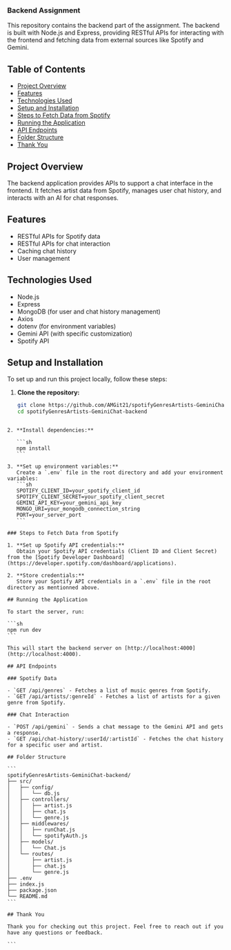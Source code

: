 ### Backend Assignment

This repository contains the backend part of the assignment.
The backend is built with Node.js and Express, providing RESTful APIs for interacting with the frontend and fetching data from external sources like Spotify and Gemini.

## Table of Contents

- [Project Overview](#project-overview)
- [Features](#features)
- [Technologies Used](#technologies-used)
- [Setup and Installation](#setup-and-installation)
- [Steps to Fetch Data from Spotify](#steps-to-fetch-data-from-spotify)
- [Running the Application](#running-the-application)
- [API Endpoints](#api-endpoints)
- [Folder Structure](#folder-structure)
- [Thank You](#thank-you)

## Project Overview

The backend application provides APIs to support a chat interface in the frontend.
It fetches artist data from Spotify, manages user chat history, and interacts with an AI for chat responses.

## Features

- RESTful APIs for Spotify data
- RESTful APIs for chat interaction
- Caching chat history
- User management

## Technologies Used

- Node.js
- Express
- MongoDB (for user and chat history management)
- Axios
- dotenv (for environment variables)
- Gemini API (with specific customization)
- Spotify API

## Setup and Installation

To set up and run this project locally, follow these steps:

1. **Clone the repository:**
   ```sh
   git clone https://github.com/AMGit21/spotifyGenresArtists-GeminiChat-backend.git
   cd spotifyGenresArtists-GeminiChat-backend
   ```
````

2. **Install dependencies:**

   ```sh
   npm install
   ```

3. **Set up environment variables:**
   Create a `.env` file in the root directory and add your environment variables:
   ```sh
   SPOTIFY_CLIENT_ID=your_spotify_client_id
   SPOTIFY_CLIENT_SECRET=your_spotify_client_secret
   GEMINI_API_KEY=your_gemini_api_key
   MONGO_URI=your_mongodb_connection_string
   PORT=your_server_port
   ```

### Steps to Fetch Data from Spotify

1. **Set up Spotify API credentials:**
   Obtain your Spotify API credentials (Client ID and Client Secret) from the [Spotify Developer Dashboard](https://developer.spotify.com/dashboard/applications).

2. **Store credentials:**
   Store your Spotify API credentials in a `.env` file in the root directory as mentionned above.

## Running the Application

To start the server, run:

```sh
npm run dev
```

This will start the backend server on [http://localhost:4000](http://localhost:4000).

## API Endpoints

### Spotify Data

- `GET /api/genres` - Fetches a list of music genres from Spotify.
- `GET /api/artists/:genreId` - Fetches a list of artists for a given genre from Spotify.

### Chat Interaction

- `POST /api/gemini` - Sends a chat message to the Gemini API and gets a response.
- `GET /api/chat-history/:userId/:artistId` - Fetches the chat history for a specific user and artist.

## Folder Structure

```
spotifyGenresArtists-GeminiChat-backend/
├── src/
│   ├── config/
│   │   └── db.js
│   ├── controllers/
│   │   ├── artist.js
│   │   ├── chat.js
│   │   └── genre.js
│   ├── middlewares/
│   │   ├── runChat.js
│   │   └── spotifyAuth.js
│   ├── models/
│   │   └── Chat.js
│   └── routes/
│       ├── artist.js
│       ├── chat.js
│       └── genre.js
├── .env
├── index.js
├── package.json
└── README.md
```

## Thank You

Thank you for checking out this project. Feel free to reach out if you have any questions or feedback.

```
